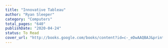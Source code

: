 ```yaml
---
title: "Innovative Tableau"
author: "Ryan Sleeper"
category: "Computers"
total_pages: "640"
publishDate: "2020-04-24"
status: To Read
cover_url: "http://books.google.com/books/content?id=c-_eDwAAQBAJ&printsec=frontcover&img=1&zoom=1&edge=curl&source=gbs_api"
---
```

